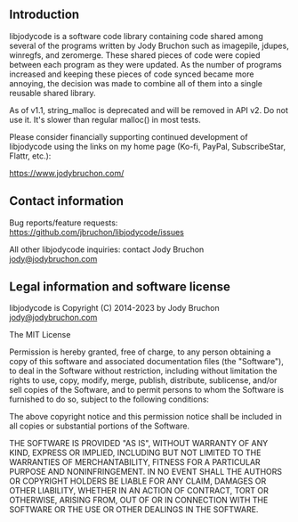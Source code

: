Introduction
-------------------------------------------------------------------------------
libjodycode is a software code library containing code shared among several of
the programs written by Jody Bruchon such as imagepile, jdupes, winregfs, and
zeromerge. These shared pieces of code were copied between each program as
they were updated. As the number of programs increased and keeping these
pieces of code synced became more annoying, the decision was made to combine
all of them into a single reusable shared library.

As of v1.1, string_malloc is deprecated and will be removed in API v2. Do not
use it. It's slower than regular malloc() in most tests.

Please consider financially supporting continued development of libjodycode
using the links on my home page (Ko-fi, PayPal, SubscribeStar, Flattr, etc.):

https://www.jodybruchon.com/


Contact information
-------------------------------------------------------------------------------
Bug reports/feature requests: https://github.com/jbruchon/libjodycode/issues

All other libjodycode inquiries: contact Jody Bruchon <jody@jodybruchon.com>


Legal information and software license
-------------------------------------------------------------------------------
libjodycode is Copyright (C) 2014-2023 by Jody Bruchon <jody@jodybruchon.com>

The MIT License

Permission is hereby granted, free of charge, to any person obtaining a copy of
this software and associated documentation files (the "Software"), to deal in
the Software without restriction, including without limitation the rights to
use, copy, modify, merge, publish, distribute, sublicense, and/or sell copies
of the Software, and to permit persons to whom the Software is furnished to do
so, subject to the following conditions:

The above copyright notice and this permission notice shall be included in all
copies or substantial portions of the Software.

THE SOFTWARE IS PROVIDED "AS IS", WITHOUT WARRANTY OF ANY KIND, EXPRESS OR
IMPLIED, INCLUDING BUT NOT LIMITED TO THE WARRANTIES OF MERCHANTABILITY,
FITNESS FOR A PARTICULAR PURPOSE AND NONINFRINGEMENT.  IN NO EVENT SHALL THE
AUTHORS OR COPYRIGHT HOLDERS BE LIABLE FOR ANY CLAIM, DAMAGES OR OTHER
LIABILITY, WHETHER IN AN ACTION OF CONTRACT, TORT OR OTHERWISE, ARISING FROM,
OUT OF OR IN CONNECTION WITH THE SOFTWARE OR THE USE OR OTHER DEALINGS IN THE
SOFTWARE.
